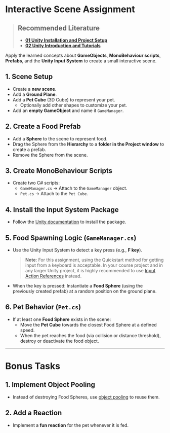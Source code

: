 
# Interactive Scene Assignment

> ## Recommended Literature
> - [**01 Unity Installation and Project Setup**](../Unity%20Basics/01%20Unity%20Installation%20and%20Project%20Setup.md)
> - [**02 Unity Introduction and Tutorials**](../Unity%20Basics/02%20Unity%20Introduction%20and%20Tutorials.md)

Apply the learned concepts about **GameObjects**, **MonoBehaviour scripts**, **Prefabs**, and the **Unity Input System** to create a small interactive scene.

## 1. Scene Setup
- Create a **new scene**.
- Add a **Ground Plane**.
- Add a **Pet Cube** (3D Cube) to represent your pet.
  - Optionally add other shapes to customize your pet.
- Add an **empty GameObject** and name it `GameManager`.

## 2. Create a Food Prefab
- Add a **Sphere** to the scene to represent food.
- Drag the Sphere from the **Hierarchy** to a **folder in the Project window** to create a prefab.
- Remove the Sphere from the scene.

## 3. Create MonoBehaviour Scripts
- Create two C# scripts:
  - `GameManager.cs` → Attach to the `GameManager` object.
  - `Pet.cs` → Attach to the `Pet Cube`.

## 4. Install the Input System Package
- Follow the [Unity documentation](https://docs.unity3d.com/Packages/com.unity.inputsystem@1.0/manual/Installation.html) to install the package.

## 5. Food Spawning Logic (`GameManager.cs`)
- Use the Unity Input System to detect a key press (e.g., **F key**).
  > **Note**: For this assignment, using the Quickstart method for getting input from a keyboard is acceptable.
  > In your course project and in any larger Unity project, it is highly recommended to use [Input Action References](https://docs.unity3d.com/Packages/com.unity.inputsystem@1.0/manual/Actions.html#creating-actions) instead.
- When the key is pressed: Instantiate a **Food Sphere** (using the previously created prefab) at a random position on the ground plane.

## 6. Pet Behavior (`Pet.cs`)
- If at least one **Food Sphere** exists in the scene:
  - Move the **Pet Cube** towards the closest Food Sphere at a defined speed.
  - When the pet reaches the food (via collision or distance threshold), destroy or deactivate the food object.

---

# Bonus Tasks

## 1. Implement Object Pooling
- Instead of destroying Food Spheres, use [object pooling](https://www.youtube.com/watch?v=lqiZxpTETl4) to reuse them.

## 2. Add a Reaction
- Implement a **fun reaction** for the pet whenever it is fed.
